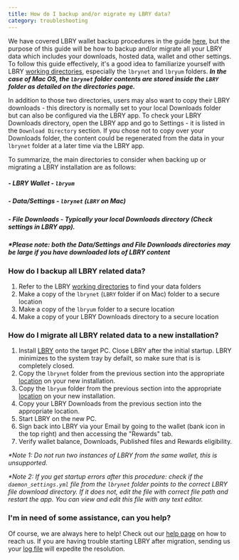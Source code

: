 ```yaml
---
title: How do I backup and/or migrate my LBRY data?
category: troubleshooting
---
```


We have covered LBRY wallet backup procedures in the guide [here](https://lbry.io/faq/how-to-backup-wallet), but the purpose of this guide will be how to backup and/or migrate all your LBRY data which includes your downloads, hosted data, wallet and other settings. To follow this guide effectively, it's a good idea to familiarize yourself with LBRY [working directories](https://lbry.io/faq/lbry-directories), especially the `lbrynet` and `lbryum` folders. ***In the case of Mac OS, the `lbrynet` folder contents are stored inside the `LBRY` folder as detailed on the directories page.***

In addition to those two directories, users may also want to copy their LBRY downloads - this directory is normally set to your local Downloads folder but can also be configured via the LBRY app.  To check your LBRY Downloads directory, open the LBRY app and go to Settings - it is listed in the `Download Directory` section.  If you chose not to copy over your Downloads folder, the content could be regenerated from the data in your `lbrynet` folder at a later time via the LBRY app.

To summarize, the main directories to consider when backing up or migrating a LBRY installation are as follows:
##### - LBRY Wallet - `lbryum`
##### - Data/Settings - `lbrynet` (`LBRY` on Mac)
##### - File Downloads - Typically your local Downloads directory (Check settings in LBRY app).

##### *\*Please note: both the Data/Settings and File Downloads directories may be large if you have downloaded lots of LBRY content*

### How do I backup all LBRY related data?

1. Refer to the LBRY [working directories](https://lbry.io/faq/lbry-directories) to find your data folders
2. Make a copy of the `lbrynet` (`LBRY` folder if on Mac) folder to a secure location
3. Make a copy of the `lbryum` folder to a secure location
4. Make a copy of your LBRY Downloads directory to a secure location

### How do I migrate all LBRY related data to a new installation?

1. Install [LBRY](https://lbry.io/get) onto the target PC. Close LBRY after the initial startup. LBRY minimizes to the system tray by defailt, so make sure that is is completely closed.
2. Copy the `lbrynet` folder from the previous section into the appropriate [location](https://lbry.io/faq/lbry-directories) on your new installation.
3. Copy the `lbryum` folder from the previous section into the appropriate [location](https://lbry.io/faq/lbry-directories) on your new installation.
4. Copy your LBRY Downloads from the previous section into the appropriate location.
5. Start LBRY on the new PC.
6. Sign back into LBRY via your Email by going to the wallet (bank icon in the top right) and then accessing the "Rewards" tab.
7. Verify wallet balance, Downloads, Published files and Rewards eligibility.

*\*Note 1: Do not run two instances of LBRY from the same wallet, this is unsupported.*

*\*Note 2: If you get startup errors after this procedure: check if the `daemon_settings.yml` file from the `lbrynet` folder points to the correct LBRY file download directory. If it does not, edit the file with correct file path and restart the app. You can view and edit this file with any text editor.*

### I'm in need of some assistance, can you help?

Of course, we are always here to help! Check out our [help page](https://lbry.io/faq/how-to-report-bugs) on how to reach us.  If you are having trouble starting LBRY after migration, sending us your [log file](https://lbry.io/faq/how-to-find-lbry-log-file) will expedite the resolution.
